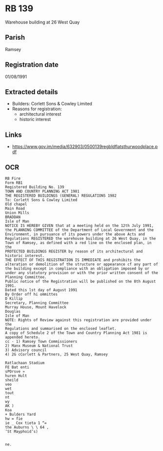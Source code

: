 # RB 139

Warehouse building at 26 West Quay

## Parish
Ramsey

## Registration date
01/08/1991

## Extracted details
* Builders: Corlett Sons & Cowley Limited
* Reasons for registration:
  - architectural interest
  - historic interest


## Links
- https://www.gov.im/media/632903/0500139regbldflatsthurwoodplace.pdf

## OCR
```
RB Fire
Form RB1
Registered Building No. 139
TOWN AND COUNTRY PLANNING ACT 1981
THE REGISTERED BUILDINGS (GENERAL) REGULATIONS 1982
To: Corlett Sons & Cowley Limited
Old chapel
Main Road
Union Mills
BRADDAN
Isle of Man
NOTICE IS HEREBY GIVEN that at a meeting held on the 12th July 1991,
the PLANNING COMMITTEE of the Department of Local Government and the
Environment, in pursuance of its powers under the above Acts and
Regulations REGISTERED the warehouse building at 26 West Quay, in the
Town of Ramsey, as defined with a red line on the enclosed plan, in the
PROTECTED BUILDINGS REGISTER by reason of its architectural and
historic interest.
THE EFFECT OF THIS REGISTRATION IS IMMEDIATE and prohibits the
alteration or demolition of the structure or appearance cf any part of
the building except in compliance with an obligation imposed by or
under any statutory provision or with the prior written consent of the
Planning Committee.
Public notice of the Registration will be published on the 8th August
1991.
Dated this lst day of August 1991
By Order off hi ommittes
D Killip
Secretary, Planning Committee
Murray House, Mount Havelock
Douglas
Isle of Man
NOTE: Rights of Review against this registration are provided under the
Regulations and summarised on the enclosed leaflet.
A copy of Schedule 2 of the Town and Country Planning Act 1981 is
appended hereto.
cc - 1) Ramsey Town Commissioners
2) Manx Museum & National Trust
3) Advisory council
4) 2G cCorlett & Partners, 25 West Quay, Ramsey

Ratlachaan Stadium
FE Bat enti
sPOrsve »
huren Hult
sheild
veo
wet
tout
nt
wy
AK )
Koa
+ Bulders Yard
hw = fie
ie _ Cox tieta 1 “=
the Auburns \ \ 64 ,
‘St Mayphoid’s)


ne.
```
